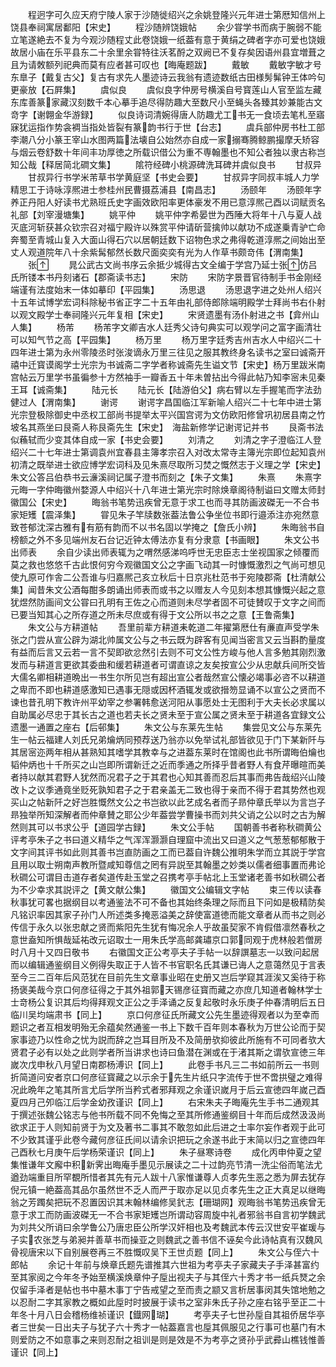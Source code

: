 <!-- { "loadSidebar": true } -->
　　程迥字可久应天府宁陵人家于沙随徙绍兴之余姚登隆兴元年进士第厯知信州上饶县奉祠寓居鄱阳【宋史】
　　程沙随辨饶娥帖
　　余少甞学书而病于腕弱不能立笔遂絶去不复为今观沙随程丈此卷饶娥一纸葢有意于黄绢之碑者字亦可爱也饶娥故居小庙在乐平县东二十余里余甞特往沃茗酹之双阙已不复存矣因语州县宜増葺之且为请敇额列祀典而莫有应者甚可叹也【晦庵题跋】
　　戴敏
　　戴敏字敏才号东臯子【戴复古父】复古有求先人墨迹诗云我翁有遗迹数纸古田様髣髴钟王体吟句更豪放【石屛集】
　　虞似良
　　虞似良字仲房号横溪自号寳莲山人官至监左藏东库善篆家藏汉刻数千本心摹手追尽得防趣大至数尺小至蝇头各臻其妙兼能古文竒字【谢翺金华游録】
　　似良诗词清婉得唐人防趣尤工书无一食顷去笔札至寤寐犹运指作势衾裯当指处皆裂有篆韵书行于世【台志】
　　虞兵部仲房书杜工部李潮八分小篆王宰山水图两篇法壊自公始然亦自成一家搦骞腾鲸鹏撮摩夭矫容与烟云卷舒数十年间丰功厚徳之所载识借公为重不専翰墨也不知公者独以隶古称岂知公哉【释居简北磵文集】
　　隂符经碑小桃源碑洗耳碑并虞似良书
　　甘叔异
　　甘叔异行书学米芾草书学黄庭坚【书史会要】
　　甘叔异字同叔丰城人力学精思工于诗咏淳熈进士参桂州民曹摄荔浦县【南昌志】
　　汤颐年
　　汤颐年字养正丹阳人好读书尤熟班氏史字画效欧阳率更体豪发不用已意淳熈己酉以词赋贡名礼部【刘宰漫塘集】
　　姚平仲
　　姚平仲字希晏世为西陲大将年十八与夏人战灭底河斩获甚众钦宗召对福宁殿许以殊赏平仲请斫营擒帅以献功不成遂乗青驴亡命奔蜀至青城山复入大面山得石穴以居朝廷数下诏物色求之弗得乾道淳熈之间始出至丈人观道院年八十余紫髯郁然长数尺面奕奕有光为人作草书颇竒伟【渭南集】
　　张
　　晁公武古文尚书序云余抵少城得古文全编于学宫乃延士张仿吕氏所镂本书丹刻诸石【郡斋读书志】
　　宋防
　　宋防字景晋官待制手书金刚经端谨有法度始末一体如摹印【平园集】
　　汤思退
　　汤思退字进之处州人绍兴十五年试博学宏词科除秘书省正字二十五年由礼部侍郎除端明殿学士拜尚书右仆射以观文殿学士奉祠隆兴元年复相【宋史】
　　宋贤遗墨有汤仆射进之书【弇州山人集】
　　杨芾
　　杨芾字文卿吉水人廷秀父诗句典实可以观学问之富字画清壮可以知气节之高【平园集】
　　杨万里
　　杨万里字廷秀吉州吉水人中绍兴二十四年进士第为永州零陵丞时张浚谪永万里三往见之服其教终身名读书之室曰诚斋开禧中迁寳谟阁学士光宗为书诚斋二字学者称诚斋先生谥文节【宋史】杨万里跋米南宫帖云万里学书虽徧参十方然袖手一瓣香五十年未曽拈出今得此帖乃知李宻未见秦王耳【诚斋集】
　　陆元长
　　陆元长【陆游伯父】病右臂以左手握笔而字法劲健过人【渭南集】
　　谢谔
　　谢谔字昌国临江军新喻人绍兴二十七年中进士第光宗登极除御史中丞权工部尚书提举太平兴国宫谔为文仿欧阳修曾巩初居县南之竹坡名其燕坐曰艮斋人称艮斋先生【宋史】　海盐新修学记谢谔记并书
　　艮斋书法似蘓轼而少变其体自成一家【书史会要】
　　刘清之
　　刘清之字子澄临江人登绍兴二十七年进士第调袁州宜春县主簿孝宗召入对改太常寺主簿光宗即位起知袁州初清之既举进士欲应博学宏词科及见朱熹尽取所习焚之慨然志于义理之学【宋史】朱文公答吕伯恭书云濓溪祠记属子澄书而刻之【朱子文集】
　　朱熹
　　朱熹字元晦一字仲晦徽州婺源人中绍兴十八年进士第光宗时除焕章阁待制谥曰文赠太师封徽国公【宋史】
　　晦翁书笔势迅疾曾无意于求工也而寻其防画波磔无一不合书家矩矱【震泽集】
　　甞见朱子竿牍数张葢法鲁公争坐位书即行邉添注亦宛然意致苍郁沈深古雅有有筋有韵而不以书名固以学掩之【詹氏小辨】
　　朱晦翁书自榜额之外不多见端州友石台记近钟太傅法亦复有分隶意【书画眼】
　　朱文公书出师表
　　余自少读出师表辄为之喟然感涕呜呼世无忠臣志士坐视国家之倾覆而莫之救也悠悠千古此恨何穷今观徽国文公之字画飞动其一时慷慨激烈之气尚可想见使九原可作舎二公吾谁与归嘉熈己亥立秋后十日京兆杜范书于宛陵郡斋【杜清献公集】闻昔朱文公酒每酣多朗诵出师表而或书之以赠友人今见刻本想其慷慨兴起之意犹煜然防画间文公甞曰孔明有王佐之心而道则未尽学者固不可徒賛叹于文字之间而已要当知其心之所存道之所未尽庶或有得于文公所以书之之意【王鲁斋集】
　　朱文公与方耕道帖
　　吾里前辈方耕道耒乾道二年擢第厯仕有亷直声受学朱张之门尝从宣公辟为湖北帅属文公与之书云既为辟客有见闻当密言又云当斟酌量度有益而后言又云若一言不契即欲忿然引去则不可文公性方峻与他人言多勉其刚烈激发而与耕道言更欲其委曲和缓若耕道者可谓直谅之友矣按宣公少从忠献兵间所交皆大儒名卿相耕道晩出一书生尔所见岂有超出宣公者哉然宣公懐必竭事必咨不以耕道之卑而不即也耕道感激知已遇事无隠或因杯酒辄发或欲搢笏显诵不以宣公之贤而不谏也昔孔明下教许州平幼宰之参署韩愈送河阳从事愿处士无图利于大夫长必求属以自助属必尽忠于其长古之道也若夫长之贤未至于宣公属之贤未至于耕道各宜録文公遗墨一通置之座右【后邨集】
　　朱文公与东莱先生帖
　　集尝见文公与东莱先生一帖云福建人刘氏兄弟爚炳同预荐送乃翁亦以免举试礼部皆欲见于门下某新阡与其居宻迩两年相从甚熟知其嗜学其教幸与之进葢东莱时在馆阁也此书所谓晦伯爚也韬仲炳也十千所买之山岂即所谓新迁之近而季通之所择乎昔者野人有食芹曝暄而美者持以献其君野人犹然而况君子之于其君也心知其善而忍后其事而弗告哉绍兴山陵改卜之议季通竟坐贬死孰知君子之于君亲盖无二致也得于亲而不得于君其势然也观买山之帖新阡之好岂胜慨然文公之书岂欲以此艺成名者而子昻仲章氏举以为言岂子昻独举所知深解者而仲章賛之耶公少年葢尝学曹操书而刘共父诮之公以时之古为解然则其可以书求公乎【道园学古録】
　　朱文公手帖
　　国朝善书者称秋磵黄公评考亭朱子之书曰道义精华之气浑浑灏灏自理窟中流出又曰道义之气葱葱郁郁散于文字间其评书如此则其善书岂直防画之工而已葢自许魏公推明朱学而立其説于学宫且用以取士朔南声教所暨咸知尊信之罔有异説至其翰墨之妙类以儒者细事置而弗论秋磵公可谓目击道存者矣道传赴玉堂之召携考亭手帖北上玉堂诸老善书如秋磵公者为不少幸求其説评之【黄文献公集】
　　徽国文公编辑文字帖
　　束三传以读春秋事犹可畧也据纲目以考通鉴法不可不备也其始终条理之际而且下问如是极精防矣凡铭识率因其家子孙门人所述类多掩恶溢美之辞使富道徳而能文章者从而书之则必传信于永久以张忠献之贤而紫阳先生犹有悔况余人乎故虽契家不肯假借凛然春秋之意世盍知所惧哉延祐改元诏取士一用朱氏学高邮龚璛京口郭同观于虎林般若僧房时八月十又四日敬书
　　右徽国文正公考亭夫子手帖一以辞譔墓志一以致问起居而以编辑通鉴纲目义例得失取正于人皆不书官职名氏其谦已诲人之意蔼然见于言表至今三二百年后风范犹在目前先生文章事业昭在史册又岂后学窥其涯涘又奚待于称扬褒美哉今京口何彦征得之于其外祖郭天锡彦征寳而藏之亦庶几知道者翰林学士士竒杨公复识其后均得拜观文正公之手泽诵之反复起敬时永乐庚子仲春清明后五日临川吴均端肃书【同上】
　　京口何彦征氏所藏文公先生墨迹得观者以为至幸而题识之者互相发明殆无余蕴矣然通鉴一书上下数千百年则本春秋为万世公论而于契家事迹乃以性命之忧为説而辞之岂耳目所及不及简册欤抑彼此所施有不可同者欤大贤君子必有以处之此则学者所当讲求也诗曰鱼潜在渊或在于渚其斯之谓欤宣徳三年嵗次戊申秋八月望日南郡杨溥识【同上】
　　此卷手书凡三二书如前所云一书则折简道问安者京口何彦征寳藏之以示余于先生片纸只字流传于世不啻拱璧之难得况此晩年之笔其所言尤后学所当矜式者邪拜观之余谨识嵗月于后云宣徳四年嵗己酉夏四月己夘临江后学金幼孜谨识【同上】
　　右宋朱夫子晦庵先生手书二通观其于撰述张魏公铭志与他书所载不同不免悔之至其所修通鉴纲目十年而后成然汲汲尚欲求正于人则知前贤于为文及著书二事其不敢忽如此后进之士率尔妄作者观于此可不少致其谨乎此卷今藏何彦征氏间以请余识把玩之余遂书此于末简以归之宣徳四年己酉秋七月庚午后学杨荣谨识【同上】
　　朱子昼寒诗卷
　　成化丙申仲夏之望集惟谦年文廨中积新霁出晦庵手墨见示展读之二十过韵亮节清一洗尘俗而笔法尤遒劲端重目所罕覩所惜者其先有元人跋十八家惟谦尊人贞孝先生恶之悉为屏去犹存倪元镇一絶葢高其品尔虽然世不乏人而严于取亦足以见贞孝先生之正大真足以继晦翁之芳躅矣把玩不忍置因识其末翰林编修吴釴志【珊瑚网】观晦翁书笔势迅疾曾无意于求工而防画波磔无一不合书家矩矱岂所谓动容周旋中礼者邪翁书自言初学魏武为刘共父所诮曰余学鲁公乃唐忠臣公所学汉奸相也及考魏武本传云汉世安平崔瑗与子实农张芝与弟昶并善草书而操亚之则魏武之善书信不诬矣今此诗帖真有汉魏风骨视唐宋以下自别展卷再三不胜慨叹吴下王世贞题【同上】
　　朱文公与侄六十郎帖
　　余记十年前与焕章氏题先谱推其六世祖为考亭夫子家藏夫子手泽甚富约至其家阅之今年冬予始至横溪焕章仲子垕出视夫子与其侄六十秀才书一纸兵燹之余仅留手泽者是帖也书中墓木事丁宁告戒望之至而责之颛又言析居事闵其失馆地勉之以忍耐二字其家教之概如此垕时时披展于读书之室非朱氏子孙之座右铭乎至正二十年冬十月八日会稽杨维祯谨识【鐡网瑚】
　　考亭夫子七世孙垕自其祖侨居华亭者三世矣一日出夫子与犹子六十秀才一帖葢嘉言也垕其佩服见之行事可也墓门有木则爱防之不如意事之来则忍耐之祖训是则是效是不为考亭之贤孙乎武彛山樵钱惟善谨识【同上】
